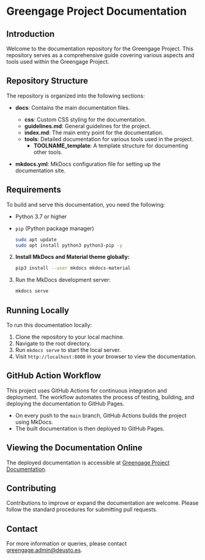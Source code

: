 # Greengage Project Documentation

## Introduction

Welcome to the documentation repository for the Greengage Project. This repository serves as a comprehensive guide covering various aspects and tools used within the Greengage Project.

## Repository Structure

The repository is organized into the following sections:

- **docs**: Contains the main documentation files.

  - **css**: Custom CSS styling for the documentation.
  - **guidelines.md**: General guidelines for the project.
  - **index.md**: The main entry point for the documentation.
  - **tools**: Detailed documentation for various tools used in the project.
    - **TOOLNAME_template**: A template structure for documenting other tools.

- **mkdocs.yml**: MkDocs configuration file for setting up the documentation site.

## Requirements

To build and serve this documentation, you need the following:

- Python 3.7 or higher
- `pip` (Python package manager)

  ```bash
  sudo apt update
  sudo apt install python3 python3-pip -y
  ```

2. **Install MkDocs and Material theme globally:**

   ```bash
   pip3 install --user mkdocs mkdocs-material
   ```

3. Run the MkDocs development server:

   ```bash
   mkdocs serve
   ```

## Running Locally

To run this documentation locally:

1. Clone the repository to your local machine.
2. Navigate to the root directory.
3. Run `mkdocs serve` to start the local server.
4. Visit `http://localhost:8000` in your browser to view the documentation.

## GitHub Action Workflow

This project uses GitHub Actions for continuous integration and deployment. The workflow automates the process of testing, building, and deploying the documentation to GitHub Pages.

- On every push to the `main` branch, GitHub Actions builds the project using MkDocs.
- The built documentation is then deployed to GitHub Pages.

## Viewing the Documentation Online

The deployed documentation is accessible at [Greengage Project Documentation](https://greengage-project.github.io/Documentation/).

## Contributing

Contributions to improve or expand the documentation are welcome. Please follow the standard procedures for submitting pull requests.

## Contact

For more information or queries, please contact greengage.admin@deusto.es.
